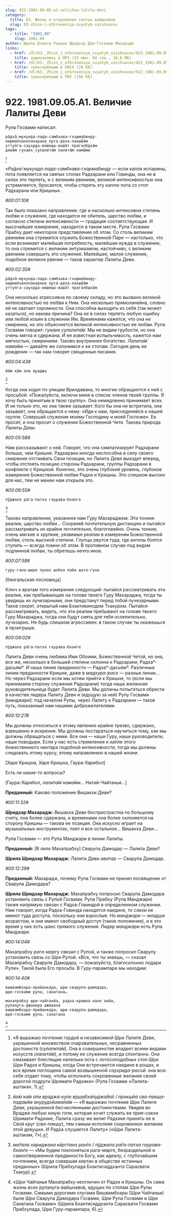 ```yaml
---
slug: 922-1981-09-05-a1-velichie-lality-devi
category:
  title: 63. Жизнь и откровения святых вайшнавов
  slug: 63-zhizn-i-otkroveniya-svyatyh-vaishnavov
tags:
  - title: "1981.09"
    slug: 1981-09
author: Шрила Бхакти Ракшак Шридхар Дев-Госвами Махарадж
links:
  - href: /dl/63._Zhizn_i_otkroveniya_svyatyh_vaishnavov/922_1981.09.05.A1_SridharMj_Velichie_Lality_Devi.mp3
    title: аудиозапись в MP3 (15 мин. 04 сек., 16,6 МБ)
  - href: /dl/63._Zhizn_i_otkroveniya_svyatyh_vaishnavov/922_1981.09.05.A1_SridharMj_Velichie_Lality_Devi.docx
    title: транскрипцию в DOCX (28 КБ)
  - href: /dl/63._Zhizn_i_otkroveniya_svyatyh_vaishnavov/922_1981.09.05.A1_SridharMj_Velichie_Lality_Devi.pdf
    title: транскрипцию в PDF (156 КБ)
---
```


# 922. 1981.09.05.A1. Величие Лалиты Деви

Рупа Госвами написал:

    ра̄дха̄-мукунда-пада-самбхава-гхармабинду-
    нирман̃чанопакаран̣е кр̣та-деха-лакш̣йа̄м
    уттун̇га-саухр̣да-виш́еш̣а-ваш́а̄т прагалбдха̄м
    девӣм̇ гун̣аих̣ сулалита̄м̇ лалита̄м̇ нама̄ми
[^_ftn1]

«*Ра̄дха̄-мукунда-пада-самбхава-гхармабинду* — если капля испарины, пота появляется на святых стопах Радхарани или Говинды, она не в силах это терпеть, и с великим рвением, великой интенсивностью она устремляется, бросается, чтобы стереть эту каплю пота со стоп Радхарани или Кришны».

*#00:01:10#*

Так было показано направление: где и насколько интенсивна степень любви и служения, где находится ее обитель, царство любви, и согласно степени интенсивности — градация соответствующая. И высочайшее измерение, находится в таком месте. Рупа Госвами Прабху дает некоторое представление об этом. Со столь великим рвением она стремится служить Божественной Паре — настолько, что если возникает малейшая потребность, малейшая нужда в служении, то она стремится с великим энтузиазмом, настойчиво, с великим рвением совершить это служение. Малейшее, малое служение, подобное великое рвение — таков характер Лалиты Деви.

*#00:02:35#*

    ра̄дха̄-мукунда-пада-самбхава-гхармабинду-
    нирман̃чанопакаран̣е кр̣та-деха-лакш̣йа̄м
    уттун̇га-саухр̣да-виш́еш̣а-ваш́а̄т прагалбдха̄м

Она несколько агрессивна по своему складу, но это вызвано великой интенсивностью ее любви к Ним. Она несколько прямолинейна, словно ей не хватает скромности. Она способна выходить из себя (так может казаться), но какова причина? Она не в силах терпеть любую ошибку или любой изъян в служении Им. Временами кажется, что она не смиренна, но это объясняется великой интенсивностью ее любви. Рупа Госвами говорит: *гун̣аих̣ сулалита̄м̇.* Мы не видим грубости, но она очень мягка и сдержана. И ее известная вспыльчивость, кажется нам мягкостью, смирением. Таково внутреннее богатство. *Лалита̄м̇ нама̄ми* — давайте же склонимся к ее стопам. Сегодня день ее рождения — так нам говорят священные писания.

*#00:04:43#*

    йа̄м̇ ка̄м апи враджа
[^_ftn2]

Когда она ходит по улицам Вриндавана, то многие обращаются к ней с просьбой: «Пожалуйста, включи меня в список членов твоей группы. Я хочу быть принятым в твою группу». Она немедленно принимает всех. И не только это, но она также зазывает. Кого бы она ни встретила, она зазывает, она обращается к нему: «Иди к нам, присоединяйся к нашей группе. Совершай служение моему Господину и моей Госпоже». Ее просят, и она просит о служении Божественной Чете. Такова природа Лалиты Деви.

*#00:05:58#*

Нам рассказывают о ней. Говорят, что она симпатизирует Радхарани больше, чем Кришне. Радхарани иногда неспособна в силу своего смирения отстаивать Свои позиции, но Лалита Деви выходит вперед, чтобы отстоять позицию стороны Радхарани, группы Радхарани в конфликте с Кришной. Конечно, это очень глубокий уровень, глубокое измерение Божественной любви Радхи и Кришны. Это слишком высоко для нас, тем не менее нам открыли это.

*#00:06:55#*

    пӯджала ра̄га-патха гаурава-бхан̇ге
[^_ftn3]

Таково направление, указанное нам Гуру Махараджем. Эти тонкие реалии, царство любви… Сохраняй почтительную дистанцию и пытайся рассматривать их крайне почтительно, благоговейно. Очень тонкие, очень мягкие и хрупкие, уязвимые реалии в измерении Божественной любви, столь высокой степени. Глупцы рвутся туда, где ангелы боятся ступить — всегда помни об этом. В противном случае под видом подлинной любви, ты обретешь нечто иное.

*#00:07:58#*

    гуру-гана-шире пунах шобха пайа шата-гуна

[бенгальская пословица]

Ключ к вратам того измерения следующий: пытайся рассматривать эти реалии, как пребывающие на голове твоего Гуру Махараджа, тогда ты увидишь их лучезарными, они предстанут перед тобой лучезарными. Таков секрет, открытый нам Бхактивинодом Тхакуром. Пытайся рассматривать, видеть, что эти реалии пребывают на голове твоего Гуру Махараджа, тогда они будут сиять для тебя ослепительно, лучезарно. Не будь слишком агрессивен: в таком случае ты окажешься в проигрыше.

*#00:09:02#*

    пӯджала ра̄га-патха гаурава-бхан̇ге

Лалита Деви очень любима Ими Обоими, Божественной Четой, но она, все же, несколько в большей степени склонна к Радхарани, Радха*-дасьям*. И наша линия преданности — Радха*-дасьям*. Различные линии преданности Кришне, даже в *мадхура-расе* — разные линии… Но через Радхарани если мы хотим прийти к Кришне, то (если мы принимаем сторону служения Радхарани) тогда наша желанная руководительница будет Лалита Деви. Мы должны попытаться обрести в качестве лидера Лалиту Деви и (идущую за ней) Рупу Госвами [манджари]: под началом Рупы, через Лалиту к Радхарани — таков путь, показанный нам нашими доброжелателями.

*#00:10:27#*

Мы должны относиться к этому явлению крайне трезво, сдержано, взвешенно и искренне. Мы должны постараться научиться тому, как мы должны обращаться с ними. Все они — наши Гуру, наши руководители, наши поводыри. Если у нас есть стремление к капле этого божественного нектара подобной интенсивности, тогда мы должны следовать этому курсу, этому направлению в нашей жизни.

[Харе Кришна, Харе Кришна, Гаура-Харибол]

Есть ли какие-то вопросы?

[Гаура-Харибол, *лалита̄м̇ нама̄ми…* Нитай-Чайтанья…]

**Преданный:** Каково положение Вишакхи Деви?

*#00:11:32#*

**Шридхар Махарадж:** Вишакха Деви беспристрастна по большому счету, она более сдержана, и временами она более склоняется на сторону Кришны — такова ее позиция. Она искусно играет на музыкальных инструментах, поет и все остальное… Вишакха Деви…

Рупа Госвами — это Рупа Манджари в линии Лалиты.

**Преданный:** [В *лиле* Махапрабху] Сварупа Дамодар — Лалита Деви?

**Шрила Шридхар Махарадж:** Лалита Деви *аватар* — Сварупа Дамодар.

*#00:12:39#*

**Преданный:** Махарадж, почему Рупа Госвами не принял посвящение от Сварупа Дамодара?

**Шрила Шридхар Махарадж:** Махапрабху попросил Сварупа Дамодара установить связь с Рупой Госвами. Рупа Прабху (Рупа Манджари) также напрямую связан с Радха-Говиндой в определенном служении. Нам говорят, когда Радха-Говинда находятся наедине, то *сакхи* не имеют туда доступа, поскольку они взрослые. Но *манджари* — младше возрастом, и они имеют свободный доступ (такое положение), и в это время у них есть шанс прямого служения. Лидер *манджари* есть Рупа Манджари.

*#00:14:04#*

Махапрабху *рага-маргу* связал с Рупой, и также попросил Сварупу установить связь со Шри Рупой. «Все, что ты знаешь, — сказал Махапрабху Сварупе Дамодару, — пожалуйста, благосклонно подари Рупе». Такой была Его просьба. В Гуру-парампаре мы находим:

*#00:14:40#*

    вишвамбхара-прийанкара, шри-сварупа-дамодара,
    шри-госвами рупа, санатана…

    махапрабху шри-чайтанйа, радха-кришна нахе анйа,
    рупануга-джанера дживана
    вишвамбхара-прийанкара, шри-сварупа-дамодара,
    шри-госвами рупа, санатана
[^_ftn4]



[^_ftn1]: «Я выражаю почтение гордой и независимой Шри Лалите Деви, украшенной множеством очаровательных, несравненных достоинств (*сулалита̄м̇*). Она в совершенстве владеет всеми видами искусств (*лалита̄м̇*), и потому ее служение всегда спонтанно. Она смахивает блестящие капельки пота с лотосоподобных стоп Шри Шри Радхи и Кришны, когда Они встречаются наедине в рощах, и все время поглощена самой возвышенной *саухрида-расой*: она всю себя отдает тому, чтобы исполнить сокровенные желания своей дорогой подруги Шримати Радхики» (Рупа Госвами «Лалита-аштака», 1).

[^_ftn2]: *йа̄м̇ ка̄м апи враджа-куле вр̣ш̣абха̄нуджа̄йа̄х / прекш̣йа сва-пакш̣а-падавӣм анурудхйама̄на̄м* — «Я выражаю почтение Шри Лалите Деви, украшенной бесчисленными достоинствами. Увидев во Врадже любую юную *гопи*, которая хочет служить ее *прия-сакхи* Шримати Радхике, Лалита сразу же велит Радхике принять ее в Свой круг (*сва-пакшу*), тем самым исполняя сокровенное желание этой девушки. И Радха слушается Лалиту» («Шри Лалита-аштакам, 7»).

[^_ftn3]: *ма̄тала хариджана кӣрттана ран̇ге / пӯджала ра̄га-патха гаурава-бхан̇ге* — «Мы будем поклоняться рага-марге, безраздельной и самоотверженной преданности Богу, как идеалу, с глубочайшим почтением, всегда совершая киртан в обществе истинных преданных» (Шрила Прабхупада Бхактисиддханта Сарасвати Тхакур).

[^_ftn4]: «Шри Чайтанья Махапрабху неотличен от Радхи и Кришны. Он сама жизнь всех рупануга-вайшнавов, идущих по стопам Шри Рупы Госвами. Самыми дорогими слугами Вишвамбхары (Шри Чайтаньи) были Шри Сварупа Дамодара Госвами, Шри Рупа Госвами и Шри Санатана Госвами» (Шрила Бхактисиддханта Сарасвати Госвами Прабхупада, Шри Гуру-парампара, 6).

